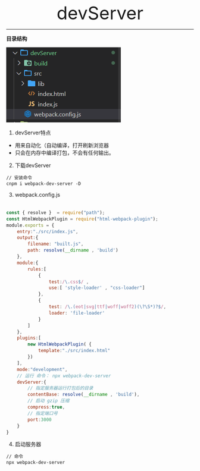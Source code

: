 <div align='center' ><font size='70'>devServer</font></div>

----------

**目录结构**

![avatar](../.vuepress/public/image/dev.png)

1. devServer特点

* 用来自动化（自动编译，打开刷新浏览器
* 只会在内存中编译打包，不会有任何输出。

2. 下载devServer
```
// 安装命令
cnpm i webpack-dev-server -D
```

3. webpack.config.js

```javascript

const { resolve }  = require("path");
const HtmlWebpackPlugin = require("html-webpack-plugin");
module.exports = {
    entry:"./src/index.js",
    output:{
        filename: "built.js",
        path: resolve(__dirname , 'build')
    },
    module:{
        rules:[
            {
                test:/\.css$/ ,
                use:[ 'style-loader' , "css-loader"]
            },
            {
                test: /\.(eot|svg|ttf|woff|woff2)(\?\S*)?$/,
                loader: 'file-loader'
            }
        ]
    },
    plugins:[
        new HtmlWebpackPlugin( {
            template:"./src/index.html"
        })
    ],
    mode:"development",
    // 运行 命令： npx webpack-dev-server
    devServer:{
        // 指定服务器运行打包后的目录
        contentBase: resolve(__dirname , 'build'),
        // 启动 gzip 压缩
        compress:true,
        // 指定端口号
        port:3000
    }
}
```   
4. 启动服务器
```
// 命令 
npx webpack-dev-server
```
     